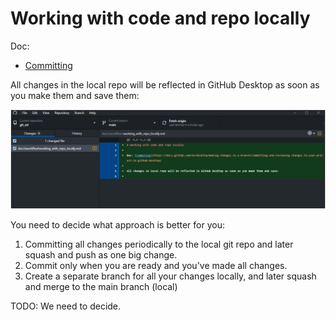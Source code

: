 # Working with code and repo locally

Doc: 
 - [Committing](https://docs.github.com/en/desktop/making-changes-in-a-branch/committing-and-reviewing-changes-to-your-project-in-github-desktop)

All changes in the local repo will be reflected in GitHub Desktop as soon as you make them and save them:

![alt text](local_changes_git_hub_desktop.png)


You need to decide what approach is better for you:

1. Committing all changes periodically to the local git repo and later squash and push as one big change.
2. Commit only when you are ready and you've made all changes.
3. Create a separate branch for all your changes locally, and later squash and merge to the main branch (local)


TODO: We need to decide.